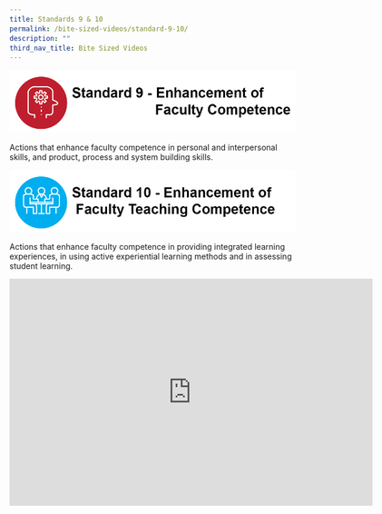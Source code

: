 ```yaml
---
title: Standards 9 & 10
permalink: /bite-sized-videos/standard-9-10/
description: ""
third_nav_title: Bite Sized Videos
---
```

![](/images/cdio9-1.png)

Actions that enhance faculty competence in personal and interpersonal skills, and product, process and system building skills.

![](/images/cdio10.png)

Actions that enhance faculty competence in providing integrated learning experiences, in using active experiential learning methods and in assessing student learning.

<iframe width="640" height="400" src="https://www.youtube.com/embed/4SexqH7b8qs" title="YouTube video player" frameborder="0" allow="accelerometer; autoplay; clipboard-write; encrypted-media; gyroscope; picture-in-picture" allowfullscreen></iframe>